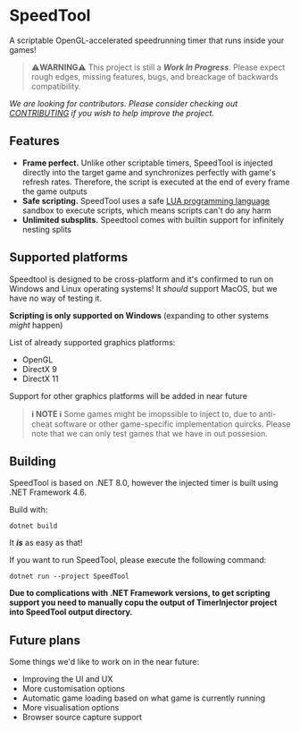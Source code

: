 # SpeedTool
A scriptable OpenGL-accelerated speedrunning timer that runs inside your games!

>⚠️**WARNING**⚠️ This project is still a _**Work In Progress**_. Please expect rough edges, missing features, bugs, and breackage of backwards compatibility.

_We are looking for contributors. Please consider checking out [CONTRIBUTING](CONTRIBUTING.md) if you wish to help improve the project._

## Features
* **Frame perfect.** Unlike other scriptable timers, SpeedTool is injected directly into the target game and synchronizes perfectly with game's refresh rates. Therefore, the script is executed at the end of every frame the game outputs
* **Safe scripting.** SpeedTool uses a safe [LUA programming language](https://www.lua.org/) sandbox to execute scripts, which means scripts can't do any harm
* **Unlimited subsplits.** Speedtool comes with builtin support for infinitely nesting splits

## Supported platforms

Speedtool is designed to be cross-platform and it's confirmed to run on Windows and Linux operating systems! It *should* support MacOS, but we have no way of testing it.

**Scripting is only supported on Windows** (expanding to other systems _might_ happen)

List of already supported graphics platforms:
* OpenGL
* DirectX 9
* DirectX 11

Support for other graphics platforms will be added in near future

> **ℹ️ NOTE ℹ️** Some games might be imopssible to inject to, due to anti-cheat software or other game-specific implementation quircks. Please note that we can only test games that we have in out possesion.

## Building

SpeedTool is based on .NET 8.0, however the injected timer is built using .NET Framework 4.6.

Build with:
```
dotnet build
```

It _**is**_ as easy as that!

If you want to run SpeedTool, please execute the following command:
```
dotnet run --project SpeedTool
```

**Due to complications with .NET Framework versions, to get scripting support you need to manually copu the output of TimerInjector project into SpeedTool output directory.**

## Future plans

Some things we'd like to work on in the near future:

* Improving the UI and UX
* More customisation options
* Automatic game loading based on what game is currently running
* More visualisation options
* Browser source capture support

